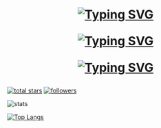 <h1 align="center">
<a href="#"><img src="https://readme-typing-svg.demolab.com?font=JetBrains&size=35&duration=4500&pause=500&color=C8005F&center=true&vCenter=true&repeat=false&random=false&width=650&height=75&lines=Welcome+to+profile+of" alt="Typing SVG" /></a>
  
<a href="#"><img src="https://readme-typing-svg.demolab.com?font=JetBrains&size=35&duration=10000&pause=500&color=C8005F&center=true&vCenter=true&repeat=false&random=false&width=650&height=50&lines=Jan+Kyn%C4%8Dl" alt="Typing SVG" /></a>
  
<a href="#"><img src="https://readme-typing-svg.demolab.com?font=JetBrains&size=25&duration=4500&pause=500&color=C8005F&center=true&vCenter=true&repeat=true&random=true&width=500&height=75&lines=student+of+computer+science;web+developer;software+developer" alt="Typing SVG" /></a>
</h1>


<!-- Social badges section -->
<p align="left">
  <a href="https://github.com/kynclja?tab=repositories&sort=stargazers">
    <img alt="total stars" title="Total stars on GitHub" src="https://custom-icon-badges.demolab.com/github/stars/kynclja?color=CE4632&style=for-the-badge&labelColor=E15C47&logo=star"/></a>
  <a href="https://github.com/kynclja?tab=followers">
    <img alt="followers" title="Follow me on Github" src="https://custom-icon-badges.demolab.com/github/followers/kynclja?color=7C1D24&labelColor=E4333F&style=for-the-badge&logo=person-add&label=Follow&logoColor=white"/></a>
</p>
<!--   7B1A21 E73542-->
<!--   FD4710 -->
<!--   <a href="">
    <img alt="views" title="GitHub profile views" src="https://freshidea.com/jonah/app/DenverCoder1-profile-views"/></a> -->
    
<img alt="stats" src="https://github-readme-stats.vercel.app/api?username=kynclja&show_icons=true&theme=radical">

[![Top Langs](https://github-readme-stats.vercel.app/api/top-langs/?username=kynclja)](https://github.com/anuraghazra/github-readme-stats)
<!--  [![Readme Card](https://github-readme-stats.vercel.app/api/pin/?username=anuraghazra&repo=github-readme-stats)](https://github.com/anuraghazra/github-readme-stats) -->
